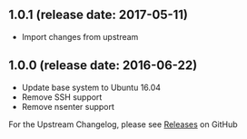 ## 1.0.1 (release date: 2017-05-11)

  * Import changes from upstream

## 1.0.0 (release date: 2016-06-22)

  * Update base system to Ubuntu 16.04
  * Remove SSH support
  * Remove nsenter support

For the Upstream Changelog, please see [Releases](https://github.com/phusion/baseimage-docker/releases) on GitHub

